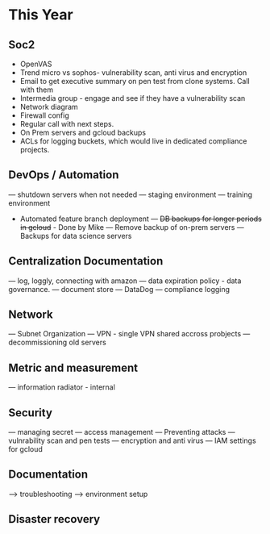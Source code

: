 # This Year

##  Soc2
-  OpenVAS
-  Trend micro vs sophos- vulnerability scan, anti virus and encryption
-  Email to get executive summary on pen test from clone systems. Call with them
-  Intermedia group - engage and see if they have a vulnerability scan
-  Network diagram
-  Firewall config
-  Regular call with next steps.
-  On Prem servers and gcloud backups
-  ACLs for logging buckets, which would live in dedicated compliance projects.

## DevOps / Automation
— shutdown servers when not needed
— staging environment
— training environment
- Automated feature branch deployment
— ~~DB backups for longer periods in gcloud~~ - Done by Mike
— Remove backup of on-prem servers
— Backups for data science servers

## Centralization Documentation
— log, loggly, connecting with amazon
— data expiration policy - data governance.
— document store
— DataDog
— compliance logging

## Network
— Subnet Organization
— VPN - single VPN shared accross probjects
— decommissioning old servers

## Metric and measurement
— information radiator - internal

## Security
— managing secret
— access management
— Preventing attacks
— vulnrability scan and pen tests
— encryption and anti virus
— IAM settings for gcloud

## Documentation
—> troubleshooting
—> environment setup

## Disaster recovery
